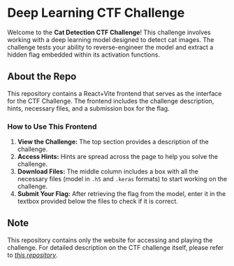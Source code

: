 # Deep Learning CTF Challenge

Welcome to the **Cat Detection CTF Challenge**! This challenge involves working with a deep learning model designed to detect cat images. The challenge tests your ability to reverse-engineer the model and extract a hidden flag embedded within its activation functions.

## About the Repo
This repository contains a React+Vite frontend that serves as the interface for the CTF Challenge. The frontend includes the challenge description, hints, necessary files, and a submission box for the flag.

### How to Use This Frontend
1. **View the Challenge:** The top section provides a description of the challenge.
2. **Access Hints:** Hints are spread across the page to help you solve the challenge.
3. **Download Files:** The middle column includes a box with all the necessary files (model in `.h5` and `.keras` formats) to start working on the challenge.
4. **Submit Your Flag:** After retrieving the flag from the model, enter it in the textbox provided below the files to check if it is correct.

## Note 
This repository contains only the website for accessing and playing the challenge. For detailed description on the CTF challenge itself, please refer to *[this repository](https://github.com/Aquila0911/Cryptonite-AI-TP/tree/main/CTF_Task)*.
